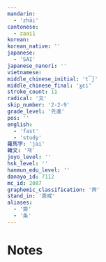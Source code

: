 ```yaml
---
mandarin:
  - 'zhāi'
cantonese:
  - zaai1
korean:
korean_native: ''
japanese:
  - 'SAI'
japanese_nanori: ''
vietnamese:
middle_chinese_initial: 't͡ʃ'
middle_chinese_final: 'ɣɛi'
stroke_count: 11
radical: '文'
skip_number: '2-2-9'
grade_level: '先進'
pos: ''
english:
  - 'fast'
  - 'study'
羅馬字: 'jai'
韓文: '재'
joyo_level: ''
hsk_level: ''
hanmun_edu_level: ''
danayo_id: 7112
mc_id: 2087
graphemic_classification: '齊'
stand_in: '斎戒'
aliases:
  - '齋'
  - '夈'
---
```


# Notes
